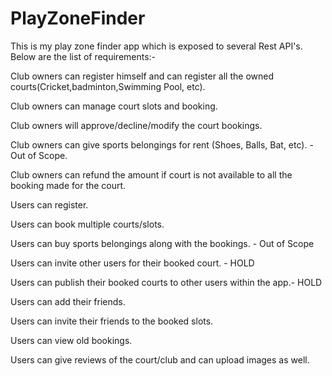 # PlayZoneFinder
This is my play zone finder app which is exposed to several Rest API's.
Below are the list of requirements:-

Club owners can register himself and can register all the owned courts(Cricket,badminton,Swimming Pool, etc). 

Club owners can manage court slots and booking.

Club owners will approve/decline/modify the court bookings.

Club owners can give sports belongings for rent (Shoes, Balls, Bat, etc). - Out of Scope.

Club owners can refund the amount if court is not available to all the booking made for the court.

Users can register.

Users can book multiple courts/slots.

Users can buy sports belongings along with the bookings. - Out of Scope 

Users can invite other users for their booked court. - HOLD

Users can publish their booked courts to other users within the app.- HOLD

Users can add their friends.

Users can invite their friends to the booked slots.

Users can view old bookings.

Users can give reviews of the court/club and can upload images as well.
